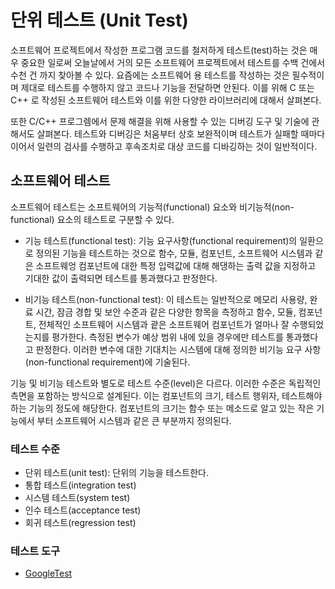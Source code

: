 # 단위 테스트 (Unit Test)

소프트웨어 프로젝트에서 작성한 프로그램 코드를 철저하게 테스트(test)하는 것은 매우 중요한 일로써 오늘날에서 거의 모든 소프트웨어 프로젝트에서 테스트를 수백 건에서 수천 건 까지 찾아볼 수 있다. 요즘에는 소프트웨어 용 테스트를 작성하는 것은 필수적이며 제대로 테스트를 수행하지 않고 코드나 기능을 전달하면 안된다. 
이를 위해 C 또는 C++ 로 작성된 소프트웨어 테스트와 이를 위한 다양한 라이브러리에 대해서 살펴본다. 

또한 C/C++ 프로그렘에서 문제 해결을 위해 사용할 수 있는 디버깅 도구 및 기술에 관해서도 살펴본다. 테스트와 디버깅은 처움부터 상호 보완적이며 테스트가 실패할 때마다 이어서 일련의 검사를 수행하고 후속조치로 대상 코드를 디바깅하는 것이 일반적이다. 

## 소프트웨어 테스트 

소프트웨어 테스트는 소프트웨어의 기능적(functional) 요소와 비기능적(non-functional) 요소의 테스트로 구분할 수 있다.

* 기능 테스트(functional test): 기능 요구사항(functional requirement)의 일환으로 정의된 기능을 테스트하는 것으로 함수, 모듈, 컴포넌트, 소프트웨어 시스템과 같은 소프트웨엉 컴포넌트에 대한 특정 입력값에 대해 해댕하는 출력 값을 지정하고 기대한 값이 출력되면 테스트를 통과했다고 판정한다. 

* 비기능 테스트(non-functional test): 이 테스트는 일반적으로 메모리 사용량, 완료 시간, 잠금 경합 및 보안 수준과 같은 다양한 항목을 측정하고 함수, 모듈, 컴포넌트, 전체적인 소프트웨어 시스템과 괕은 소프트웨어 컴포넌트가 얼마나 잘 수행되었는지를 평가한다. 측정된 변수가 예상 범위 내에 있을 경우에만 테스트를 통과했다고 판정한다. 
이러한 변수에 대한 기대치는 시스템에 대해 정의한 비기능 요구 사항(non-functional requirement)에 기술된다. 

기능 및 비기능 테스트와 별도로 테스트 수준(level)은 다르다. 이러한 수준은 독립적인 측면을 포함하는 방식으로 설계된다. 이는 컴포넌트의 크기, 테스트 행위자, 테스트해야하는 기능의 정도에 해당한다. 컴포넌트의 크기는 함수 또는 메소드로 알고 있는 작은 기능에서 부터 소프트웨어 시스템과 같은 큰 부분까지 정의된다.

### 테스트 수준

* 단위 테스트(unit test): 단위의 기능을 테스트한다. 
* 통합 테스트(integration test)
* 시스템 테스트(system test)
* 인수 테스트(acceptance test)
* 회귀 테스트(regression test)


### 테스트 도구

* [GoogleTest](./GoogleTest.md)
